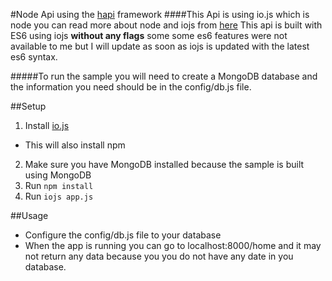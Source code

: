 #Node Api using the [hapi](https://github.com/hapijs/hapi) framework
####This Api is using io.js which is node you can read more about node and iojs from [here](http://www.infoq.com/news/2015/05/nodejs-iojs)
This api is built with ES6 using iojs <b>without any flags</b> some some es6 features were not available to me but I will update as soon as iojs is updated with the latest es6 syntax.

#####To run the sample you will need to create a MongoDB database and the information you need should be in the config/db.js file.

##Setup
1. Install [io.js](https://github.com/nodejs/io.js)
  - This will also install npm
2. Make sure you have MongoDB installed because the sample is built using MongoDB
3. Run `npm install`
4. Run `iojs app.js`

##Usage
- Configure the config/db.js file to your database
- When the app is running you can go to localhost:8000/home and it may not return any data because you you do not have any date in you database.
